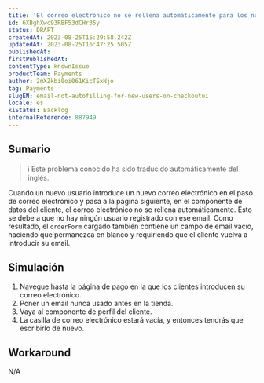 ```yaml
---
title: 'El correo electrónico no se rellena automáticamente para los nuevos usuarios en el checkout-ui'
id: 6XBghXwc93RBF53dCHr35y
status: DRAFT
createdAt: 2023-08-25T15:29:58.242Z
updatedAt: 2023-08-25T16:47:25.505Z
publishedAt: 
firstPublishedAt: 
contentType: knownIssue
productTeam: Payments
author: 2mXZkbi0oi061KicTExNjo
tag: Payments
slugEN: email-not-autofilling-for-new-users-on-checkoutui
locale: es
kiStatus: Backlog
internalReference: 887949
---
```


## Sumario

>ℹ️ Este problema conocido ha sido traducido automáticamente del inglés.


Cuando un nuevo usuario introduce un nuevo correo electrónico en el paso de correo electrónico y pasa a la página siguiente, en el componente de datos del cliente, el correo electrónico no se rellena automáticamente.
Esto se debe a que no hay ningún usuario registrado con ese email. Como resultado, el `orderForm` cargado también contiene un campo de email vacío, haciendo que permanezca en blanco y requiriendo que el cliente vuelva a introducir su email.


##

## Simulación



1. Navegue hasta la página de pago en la que los clientes introducen su correo electrónico.
2. Poner un email nunca usado antes en la tienda.
3. Vaya al componente de perfil del cliente.
4. La casilla de correo electrónico estará vacía, y entonces tendrás que escribirlo de nuevo.


## Workaround


N/A





